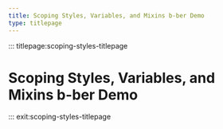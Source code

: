```yaml
---
title: Scoping Styles, Variables, and Mixins b-ber Demo
type: titlepage
---
```


::: titlepage:scoping-styles-titlepage

# Scoping Styles, Variables, and Mixins b-ber Demo

::: exit:scoping-styles-titlepage
